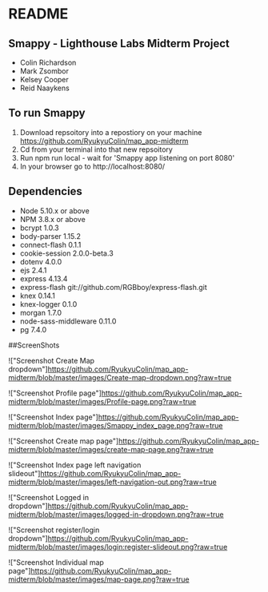 # README

## Smappy - Lighthouse Labs Midterm Project
- Colin Richardson
- Mark Zsombor
- Kelsey Cooper
- Reid Naaykens

## To run Smappy

1. Download repsoitory into a repostiory on your machine
 https://github.com/RyukyuColin/map_app-midterm
2. Cd from your terminal into that new repsoitory
3. Run npm run local - wait for 'Smappy app listening on port 8080'
4. In your browser go to http://localhost:8080/



## Dependencies

- Node 5.10.x or above
- NPM 3.8.x or above
- bcrypt 1.0.3
- body-parser 1.15.2
- connect-flash 0.1.1
- cookie-session 2.0.0-beta.3
- dotenv 4.0.0
- ejs 2.4.1
- express 4.13.4
- express-flash git://github.com/RGBboy/express-flash.git
- knex 0.14.1
- knex-logger 0.1.0
- morgan 1.7.0
- node-sass-middleware 0.11.0
- pg 7.4.0

##ScreenShots

!["Screenshot Create Map dropdown"]https://github.com/RyukyuColin/map_app-midterm/blob/master/images/Create-map-dropdown.png?raw=true

!["Screenshot Profile page"]https://github.com/RyukyuColin/map_app-midterm/blob/master/images/Profile-page.png?raw=true

!["Screenshot Index page"]https://github.com/RyukyuColin/map_app-midterm/blob/master/images/Smappy_index_page.png?raw=true

!["Screenshot Create map page"]https://github.com/RyukyuColin/map_app-midterm/blob/master/images/create-map-page.png?raw=true

!["Screenshot Index page left navigation slideout"]https://github.com/RyukyuColin/map_app-midterm/blob/master/images/left-navigation-out.png?raw=true

!["Screenshot Logged in dropdown"]https://github.com/RyukyuColin/map_app-midterm/blob/master/images/logged-in-dropdown.png?raw=true

!["Screenshot register/login dropdown"]https://github.com/RyukyuColin/map_app-midterm/blob/master/images/login:register-slideout.png?raw=true

!["Screenshot Individual map page"]https://github.com/RyukyuColin/map_app-midterm/blob/master/images/map-page.png?raw=true

